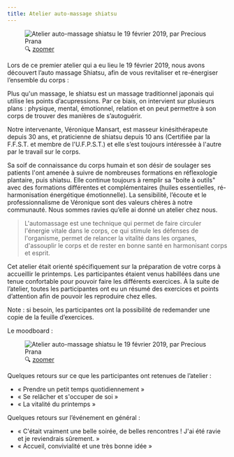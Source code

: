 ```yaml
---
title: Atelier auto-massage shiatsu
---
```


<figure class="poster">
  <img
    src="/images/2019-02-19-atelier-auto-massage-shiatsu-360.png"
    srcset="
      /images/2019-02-19-atelier-auto-massage-shiatsu-360.png 360w,
      /images/2019-02-19-atelier-auto-massage-shiatsu-480.png 480w,
      /images/2019-02-19-atelier-auto-massage-shiatsu-640.png 640w,
      /images/2019-02-19-atelier-auto-massage-shiatsu-800.png 800w"
    sizes="(min-width: 66rem) 20rem, 30vw"
    alt="Atelier auto-massage shiatsu le 19 février 2019, par Precious Prana" />
  <figcaption>&#128269; <a href="/images/2019-02-19-atelier-auto-massage-shiatsu.png" target="_blank">zoomer</a></figcaption>
</figure>

Lors de ce premier atelier qui a eu lieu le 19 février 2019, nous avons découvert l’auto massage Shiatsu, afin de vous revitaliser et re-énergiser l’ensemble du corps :

Plus qu'un massage, le shiatsu est un massage traditionnel japonais qui utilise les points d’acupressions. Par ce biais, on intervient sur plusieurs plans : physique, mental, émotionnel, relation et on peut permettre à son corps de trouver des manières de s’autoguérir.

Notre intervenante, Véronique Mansart, est masseur kinésithérapeute depuis 30 ans, et praticienne de shiatsu depuis 10 ans (Certifiée par la F.F.S.T. et membre de l'U.F.P.S.T.) et elle s’est toujours intéressée à l'autre par le travail sur le corps.

Sa soif de connaissance du corps humain et son désir de soulager ses patients l'ont amenée à suivre de nombreuses formations en réflexologie plantaire, puis shiatsu. Elle continue toujours à remplir sa "boite à outils" avec des formations différentes et complémentaires (huiles essentielles, ré-harmonisation énergétique émotionnelle).
La sensibilité, l’écoute et le professionnalisme de Véronique sont des valeurs chères à notre communauté. Nous sommes ravies qu’elle ai donné un atelier chez nous.

> L'automassage est une technique qui permet de faire circuler l'énergie vitale dans le corps, ce qui stimule les défenses de l'organisme, permet de relancer la vitalité dans les organes, d'assouplir le corps et de rester en bonne santé en harmonisant corps et esprit.

Cet atelier était orienté spécifiquement sur la préparation de votre corps à accueillir le printemps. Les participantes étaient venus habillées dans une tenue confortable pour pouvoir faire les différents exercices. À la suite de l’atelier, toutes les participantes ont eu un résumé des exercices et points d’attention afin de pouvoir les reproduire chez elles.

Note : si besoin, les participantes ont la possibilité de redemander une copie de la feuille d’exercices.

Le moodboard :  

<figure class="moodboard">
  <img
    src="/images/2019-02-19-moodboard-shiatsu-360.jpg"
    srcset="
      /images/2019-02-19-moodboard-shiatsu-360.jpg 360w,
      /images/2019-02-19-moodboard-shiatsu-480.jpg 480w,
      /images/2019-02-19-moodboard-shiatsu-640.jpg 640w,
      /images/2019-02-19-moodboard-shiatsu-800.jpg 800w"
    sizes="(min-width: 66rem) 60rem, 90vw"
    alt="Atelier auto-massage shiatsu le 19 février 2019, par Precious Prana" />
  <figcaption>&#128269; <a href="/images/2019-02-19-moodboard-shiatsu.jpg" target="_blank">zoomer</a></figcaption>
</figure>

Quelques retours sur ce que les participantes ont retenues de l’atelier :
- « Prendre un petit temps quotidiennement »
- « Se relâcher et s'occuper de soi »
- « La vitalité du printemps »

Quelques retours sur l’événement en général :
- « C'était vraiment une belle soirée, de belles rencontres ! J'ai été ravie et je reviendrais sûrement. » 
- « Accueil, convivialité et une très bonne idée »
